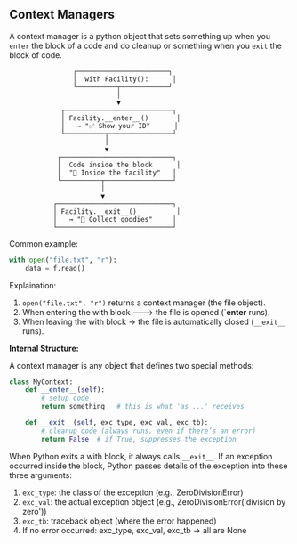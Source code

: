 ## Context Managers
A context manager is a python object that sets something up when you `enter` the block of a code and do cleanup or something when you `exit` the
block of code.

```
                ┌───────────────────────┐
                │  with Facility():      │
                └──────────┬────────────┘
                           │
                           ▼
             ┌───────────────────────────┐
             │ Facility.__enter__()       │
             │   → "✅ Show your ID"      │
             └──────────┬────────────────┘
                        │
                        ▼
            ┌────────────────────────────┐
            │  Code inside the block      │
            │  "🚶 Inside the facility"   │
            └──────────┬─────────────────┘
                       │
                       ▼
           ┌─────────────────────────────┐
           │ Facility.__exit__()          │
           │   → "🎁 Collect goodies"     │
           └─────────────────────────────┘

```

Common example:
```python
with open("file.txt", "r"):
    data = f.read()
```
Explaination:
1. `open("file.txt", "r")` returns a context manager (the file object).
2. When entering the with block ---> the file is opened (`__enter__ runs).
3. When leaving the with block → the file is automatically closed (`__exit__` runs).

**Internal Structure:**

A context manager is any object that defines two special methods:
```python
class MyContext:
    def __enter__(self):
        # setup code
        return something   # this is what 'as ...' receives

    def __exit__(self, exc_type, exc_val, exc_tb):
        # cleanup code (always runs, even if there’s an error)
        return False  # if True, suppresses the exception
```
When Python exits a with block, it always calls `__exit__`.
If an exception occurred inside the block, Python passes details of the exception into these three arguments:
1. `exc_type`: the class of the exception (e.g., ZeroDivisionError)
2. `exc_val`: the actual exception object (e.g., ZeroDivisionError('division by zero'))
3. `exc_tb`: traceback object (where the error happened)
4. If no error occurred: exc_type, exc_val, exc_tb → all are None
